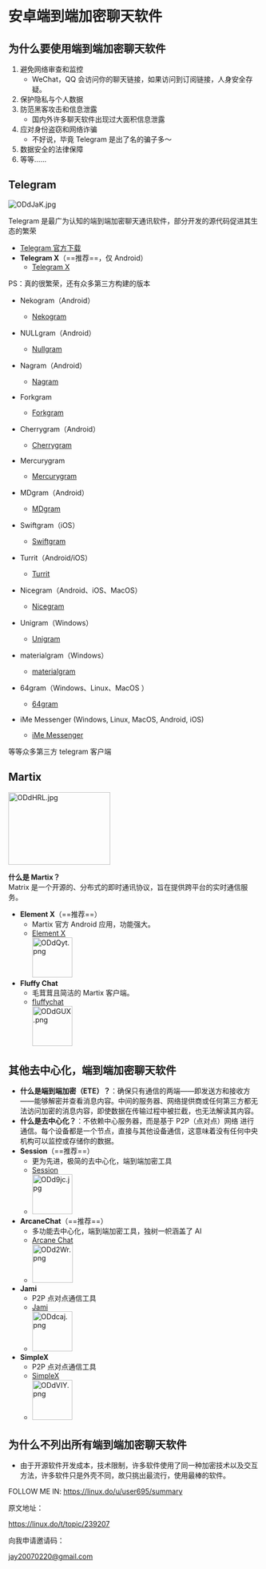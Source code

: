 # **安卓端到端加密聊天软件**

## 为什么要使用端到端加密聊天软件

1. 避免网络审查和监控
    - WeChat，QQ 会访问你的聊天链接，如果访问到订阅链接，人身安全存疑。
2. 保护隐私与个人数据
3. 防范黑客攻击和信息泄露
    - 国内外许多聊天软件出现过大面积信息泄露
4. 应对身份盗窃和网络诈骗
    - 不好说，毕竟 Telegram 是出了名的骗子多～
5. 数据安全的法律保障
6. 等等……

## **Telegram**

![ODdJaK.jpg](https://ooo.0x0.ooo/2024/10/22/ODdJaK.jpg)

Telegram 是最广为认知的端到端加密聊天通讯软件，部分开发的源代码促进其生态的繁荣

- [Telegram 官方下载](https://t.me)
- **Telegram X**（==推荐==，仅 Android）
  - [Telegram X](https://github.com/TGX-Android/Telegram-X/releases/tag/v0.26.9.1730)

<!--
Telegram X PIC
  - <img src="https://ooo.0x0.ooo/2024/10/22/ODdtIN.jpg" alt="ODdtIN.jpg" width="80" height="80" class="jop-noMdConv">

-->

PS：真的很繁荣，还有众多第三方构建的版本

- Nekogram（Android）
  - [Nekogram](https://github.com/Nekogram/Nekogram/releases)

- NULLgram（Android）
  - [Nullgram](https://github.com/qwq233/Nullgram/releases)

- Nagram（Android）
  - [Nagram](https://github.com/NextAlone/Nagram/releases)

- Forkgram
  - [Forkgram](https://github.com/forkgram/TelegramAndroid/releases)

- Cherrygram（Android）
  - [Cherrygram](https://github.com/arsLan4k1390/Cherrygram/releases)

- Mercurygram
  - [Mercurygram](https://github.com/Mercurygram/Mercurygram/releases)

- MDgram（Android）
  - [MDgram](https://mdgram.dev/download-mdgram/)

- Swiftgram（iOS）
  - [Swiftgram](https://github.com/Swiftgram/Telegram-iOS)

- Turrit（Android/iOS）
  - [Turrit](https://iturrit.com/zh/)

- Nicegram（Android、iOS、MacOS）
  - [Nicegram](https://nicegram.app/)

- Unigram（Windows）
  - [Unigram](https://github.com/UnigramDev/Unigram)

- materialgram（Windows）
  - [materialgram](https://github.com/kukuruzka165/materialgram/releases)

- 64gram（Windows、Linux、MacOS ）
  - [64gram](https://github.com/TDesktop-x64/tdesktop/releases)

- iMe Messenger (Windows, Linux, MacOS, Android, iOS)
  - [iMe Messenger](https://www.imem.app/)

等等众多第三方 telegram 客户端

<!--

- **Forkgram**
  - Telegram 官方程序分支，因此得名 Forkgram，拥有更多功能。
  - [Forkgram](https://github.com/forkgram/TelegramAndroid/releases)
  - <img src="https://ooo.0x0.ooo/2024/10/22/ODdRES.jpg" alt="ODdRES.jpg" width="80" height="80" class="jop-noMdConv">
- Mercurygram
  - Telegram 官方程序分支，拥有更多功能。
  - [Mercurygram](https://github.com/Mercurygram/Mercurygram/releases)
  - <img src="https://ooo.0x0.ooo/2024/10/22/ODdPea.jpg" alt="ODdPea.jpg" width="80" height="80" class="jop-noMdConv">

-->

## **Martix**

<img src="https://ooo.0x0.ooo/2024/10/22/ODdHRL.jpg" alt="ODdHRL.jpg" width="204" height="145" class="jop-noMdConv">

**什么是 Martix？**  
Matrix 是一个开源的、分布式的即时通讯协议，旨在提供跨平台的实时通信服务。

- **Element X**（==推荐==）
  - Martix 官方 Android 应用，功能强大。
  - [Element X](https://github.com/element-hq/element-x-android/releases/tag/v0.7.0)  
     <img src="https://ooo.0x0.ooo/2024/10/22/ODdQyt.png" alt="ODdQyt.png" width="80" height="80" class="jop-noMdConv">
- **Fluffy Chat**
  - 毛茸茸且简洁的 Martix 客户端。
  - [fluffychat](https://fluffychat.im/)  
     <img src="https://ooo.0x0.ooo/2024/10/22/ODdGUX.png" alt="ODdGUX.png" width="80" height="80" class="jop-noMdConv">

## 其他**去中心化，端到端加密**聊天软件

- **什么是端到端加密（ETE）？**：确保只有通信的两端——即发送方和接收方——能够解密并查看消息内容。中间的服务器、网络提供商或任何第三方都无法访问加密的消息内容，即使数据在传输过程中被拦截，也无法解读其内容。
- **什么是去中心化？**：不依赖中心服务器，而是基于 P2P（点对点）网络 进行通信。每个设备都是一个节点，直接与其他设备通信，这意味着没有任何中央机构可以监控或存储你的数据。
- **Session**（==推荐==）
  - 更为先进，极简的去中心化，端到端加密工具
  - [Session](https://apt.izzysoft.de/fdroid/index/apk/network.loki.messenger)
  - <img src="https://ooo.0x0.ooo/2024/10/22/ODd9jc.jpg" alt="ODd9jc.jpg" width="80" height="80" class="jop-noMdConv">
- **ArcaneChat**（==推荐==）
  - 多功能去中心化，端到端加密工具，独树一帜涵盖了 AI
  - [Arcane Chat](https://apt.izzysoft.de/fdroid/index/apk/chat.delta.lite)
  - <img src="https://ooo.0x0.ooo/2024/10/22/ODd2Wr.png" alt="ODd2Wr.png" width="81" height="77" class="jop-noMdConv">
- **Jami**
  - P2P 点对点通信工具
  - [Jami](https://jami.net/)
  - <img src="https://ooo.0x0.ooo/2024/10/22/ODdcaj.png" alt="ODdcaj.png" width="80" height="80" class="jop-noMdConv">
- **SimpleX**
  - P2P 点对点通信工具
  - [SimpleX](https://simplex.chat/)
  - <img src="https://ooo.0x0.ooo/2024/10/22/ODdVIY.png" alt="ODdVIY.png" width="80" height="80" class="jop-noMdConv">

## 为什么不列出所有端到端加密聊天软件

- 由于开源软件开发成本，技术限制，许多软件使用了同一种加密技术以及交互方法，许多软件只是外壳不同，故只挑出最流行，使用最棒的软件。

FOLLOW ME IN:
<https://linux.do/u/user695/summary>

原文地址：

<https://linux.do/t/topic/239207>

向我申请邀请码：

[jay20070220@gmail.com](mailto:jay20070220@gmail.com)
